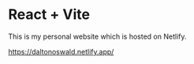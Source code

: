 # React + Vite

This is my personal website which is hosted on Netlify.

https://daltonoswald.netlify.app/
